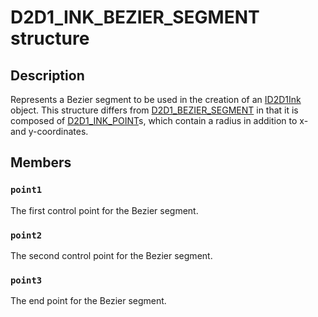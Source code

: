 # D2D1_INK_BEZIER_SEGMENT structure

## Description

Represents a Bezier segment to be used in the creation of an [ID2D1Ink](https://learn.microsoft.com/windows/desktop/api/d2d1_3/nn-d2d1_3-id2d1ink) object.
This structure differs from [D2D1_BEZIER_SEGMENT](https://learn.microsoft.com/windows/desktop/api/d2d1/ns-d2d1-d2d1_bezier_segment) in that it is composed
of [D2D1_INK_POINT](https://learn.microsoft.com/windows/desktop/api/d2d1_3/ns-d2d1_3-d2d1_ink_point)s, which contain a radius in addition to x- and y-coordinates.

## Members

### `point1`

The first control point for the Bezier segment.

### `point2`

The second control point for the Bezier segment.

### `point3`

The end point for the Bezier segment.